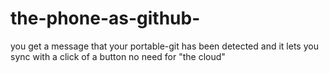 # the-phone-as-github-
you get a message that your portable-git has been detected and it lets you sync with a click of a button no need for "the cloud" 
